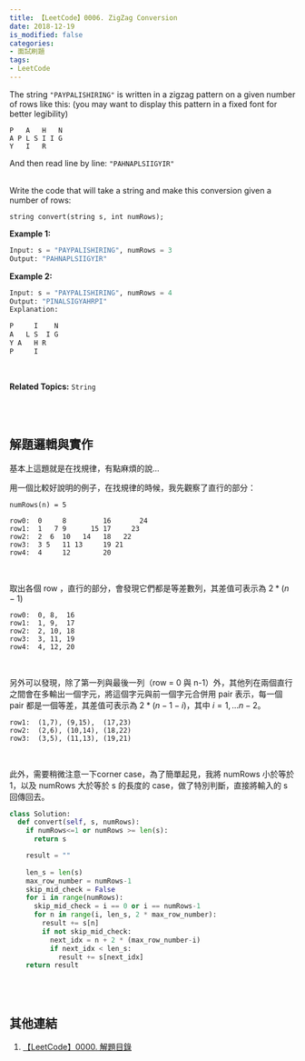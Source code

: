 ```yaml
---
title: 【LeetCode】0006. ZigZag Conversion
date: 2018-12-19
is_modified: false
categories:
- 面試刷題
tags:
- LeetCode
--- 
```


The string  `"PAYPALISHIRING"`  is written in a zigzag pattern on a given number of rows like this: (you may want to display this pattern in a fixed font for better legibility)
<!--more-->
```
P   A   H   N
A P L S I I G
Y   I   R
```
And then read line by line:  `"PAHNAPLSIIGYIR"`
<br><br>

Write the code that will take a string and make this conversion given a number of rows:
```
string convert(string s, int numRows);
```

**Example 1:**
```python
Input: s = "PAYPALISHIRING", numRows = 3
Output: "PAHNAPLSIIGYIR"
```

**Example 2:**
```python
Input: s = "PAYPALISHIRING", numRows = 4
Output: "PINALSIGYAHRPI"
Explanation:

P     I    N
A   L S  I G
Y A   H R
P     I
```
<br>

**Related Topics:** `String`

<br><br>

## 解題邏輯與實作
基本上這題就是在找規律，有點麻煩的說...

用一個比較好說明的例子，在找規律的時候，我先觀察了直行的部分：
```
numRows(n) = 5

row0:  0     8         16       24
row1:  1   7 9      15 17     23
row2:  2  6  10   14   18   22
row3:  3 5   11 13     19 21
row4:  4     12        20 
```
<br>

取出各個 row ，直行的部分，會發現它們都是等差數列，其差值可表示為 $2\ast(n-1)$
```
row0:  0, 8,  16
row1:  1, 9,  17
row2:  2, 10, 18
row3:  3, 11, 19
row4:  4, 12, 20 
```
<br>

另外可以發現，除了第一列與最後一列（row = 0 與 n-1）外，其他列在兩個直行之間會在多輸出一個字元，將這個字元與前一個字元合併用 pair 表示，每一個 pair 都是一個等差，其差值可表示為 $2\ast(n-1-i)$，其中 $i = 1, ... n-2$。
```
row1:  (1,7), (9,15),  (17,23)
row2:  (2,6), (10,14), (18,22)
row3:  (3,5), (11,13), (19,21)
```
<br>

此外，需要稍微注意一下corner case，為了簡單起見，我將 numRows 小於等於 1，以及 numRows 大於等於 s 的長度的 case，做了特別判斷，直接將輸入的 s 回傳回去。
<br>

```python
class Solution:
  def convert(self, s, numRows):
    if numRows<=1 or numRows >= len(s):
      return s

    result = ""
		
    len_s = len(s)
    max_row_number = numRows-1
    skip_mid_check = False
    for i in range(numRows):
      skip_mid_check = i == 0 or i == numRows-1
      for n in range(i, len_s, 2 * max_row_number):
        result += s[n]
        if not skip_mid_check:
          next_idx = n + 2 * (max_row_number-i)
          if next_idx < len_s:
            result += s[next_idx]
    return result
```

<br><br>

## 其他連結
1. [【LeetCode】0000. 解題目錄](/LeetCode-0000-Contents/)